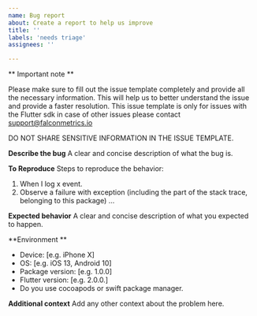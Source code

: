 ```yaml
---
name: Bug report
about: Create a report to help us improve
title: ''
labels: 'needs triage'
assignees: ''

---
```


** Important note **

Please make sure to fill out the issue template completely and provide all the necessary information. This will help us to better understand the issue and provide a faster resolution. This issue template is only for issues with the Flutter sdk in case of other issues please contact support@falconmetrics.io

DO NOT SHARE SENSITIVE INFORMATION IN THE ISSUE TEMPLATE.

**Describe the bug**
A clear and concise description of what the bug is.

**To Reproduce**
Steps to reproduce the behavior:
1. When I log x event.
2. Observe a failure with exception (including the part of the stack trace, belonging to this package) …

**Expected behavior**
A clear and concise description of what you expected to happen.

**Environment **
 - Device: [e.g. iPhone X]
 - OS: [e.g. iOS 13, Android 10]
 - Package version: [e.g. 1.0.0]
 - Flutter version: [e.g. 2.0.0.]
 - Do you use cocoapods or swift package manager.

**Additional context**
Add any other context about the problem here.
